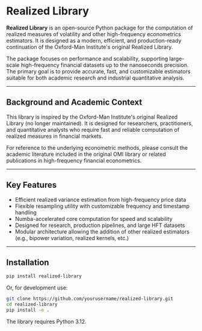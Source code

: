 # Realized Library

**Realized Library** is an open-source Python package for the computation of realized measures of volatility and other high-frequency econometrics estimators. It is designed as a modern, efficient, and production-ready continuation of the Oxford-Man Institute's original Realized Library.

The package focuses on performance and scalability, supporting large-scale high-frequency financial datasets up to the nanoseconds precision. The primary goal is to provide accurate, fast, and customizable estimators suitable for both academic research and industrial quantitative analysis.

---

## Background and Academic Context

This library is inspired by the Oxford-Man Institute's original Realized Library (no longer maintained). It is designed for researchers, practitioners, and quantitative analysts who require fast and reliable computation of realized measures in financial markets.

For reference to the underlying econometric methods, please consult the academic literature included in the original OMI library or related publications in high-frequency financial econometrics.

---

## Key Features

- Efficient realized variance estimation from high-frequency price data
- Flexible resampling utility with customizable frequency and timestamp handling
- Numba-accelerated core computation for speed and scalability
- Designed for research, production pipelines, and large HFT datasets
- Modular architecture allowing the addition of other realized estimators (e.g., bipower variation, realized kernels, etc.)

---

## Installation

```bash
pip install realized-library
```

Or, for development use:
```bash
git clone https://github.com/yourusername/realized-library.git
cd realized-library
pip install -e .
```

The library requires Python 3.12.
